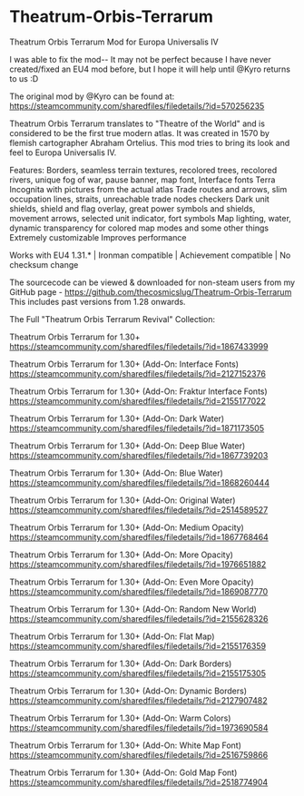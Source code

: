 # Theatrum-Orbis-Terrarum
Theatrum Orbis Terrarum Mod for Europa Universalis IV 


I was able to fix the mod-- It may not be perfect because I have never created/fixed an EU4 mod before, but I hope it will help until @Kyro returns to us :D

The original mod by @Kyro can be found at:
https://steamcommunity.com/sharedfiles/filedetails/?id=570256235

Theatrum Orbis Terrarum translates to "Theatre of the World" and is considered to be the first true modern atlas. It was created in 1570 by flemish cartographer Abraham Ortelius. This mod tries to bring its look and feel to Europa Universalis IV.

Features:
Borders, seamless terrain textures, recolored trees, recolored rivers, unique fog of war, pause banner, map font, Interface fonts
Terra Incognita with pictures from the actual atlas
Trade routes and arrows, slim occupation lines, straits, unreachable trade nodes checkers
Dark unit shields, shield and flag overlay, great power symbols and shields, movement arrows, selected unit indicator, fort symbols
Map lighting, water, dynamic transparency for colored map modes and some other things
Extremely customizable
Improves performance

Works with EU4 1.31.* | Ironman compatible | Achievement compatible | No checksum change

The sourcecode can be viewed & downloaded for non-steam users from my GitHub page - https://github.com/thecosmicslug/Theatrum-Orbis-Terrarum
This includes past versions from 1.28 onwards.

The Full "Theatrum Orbis Terrarum Revival" Collection:

Theatrum Orbis Terrarum for 1.30+
https://steamcommunity.com/sharedfiles/filedetails/?id=1867433999

Theatrum Orbis Terrarum for 1.30+ (Add-On: Interface Fonts)
https://steamcommunity.com/sharedfiles/filedetails/?id=2127152376

Theatrum Orbis Terrarum for 1.30+ (Add-On: Fraktur Interface Fonts) 
https://steamcommunity.com/sharedfiles/filedetails/?id=2155177022


Theatrum Orbis Terrarum for 1.30+ (Add-On: Dark Water)
https://steamcommunity.com/sharedfiles/filedetails/?id=1871173505

Theatrum Orbis Terrarum for 1.30+ (Add-On: Deep Blue Water)
https://steamcommunity.com/sharedfiles/filedetails/?id=1867739203

Theatrum Orbis Terrarum for 1.30+ (Add-On: Blue Water)
https://steamcommunity.com/sharedfiles/filedetails/?id=1868260444

Theatrum Orbis Terrarum for 1.30+  (Add-On: Original Water)
https://steamcommunity.com/sharedfiles/filedetails/?id=2514589527


Theatrum Orbis Terrarum for 1.30+ (Add-On: Medium Opacity)
https://steamcommunity.com/sharedfiles/filedetails/?id=1867768464

Theatrum Orbis Terrarum for 1.30+ (Add-On: More Opacity)
https://steamcommunity.com/sharedfiles/filedetails/?id=1976651882

Theatrum Orbis Terrarum for 1.30+ (Add-On: Even More Opacity)
https://steamcommunity.com/sharedfiles/filedetails/?id=1869087770


Theatrum Orbis Terrarum for 1.30+ (Add-On: Random New World)
https://steamcommunity.com/sharedfiles/filedetails/?id=2155628326

Theatrum Orbis Terrarum for 1.30+ (Add-On: Flat Map)
https://steamcommunity.com/sharedfiles/filedetails/?id=2155176359


Theatrum Orbis Terrarum for 1.30+ (Add-On: Dark Borders)
https://steamcommunity.com/sharedfiles/filedetails/?id=2155175305

Theatrum Orbis Terrarum for 1.30+  (Add-On: Dynamic Borders)
https://steamcommunity.com/sharedfiles/filedetails/?id=2127907482


Theatrum Orbis Terrarum for 1.30+  (Add-On: Warm Colors)
https://steamcommunity.com/sharedfiles/filedetails/?id=1973690584


Theatrum Orbis Terrarum for 1.30+  (Add-On: White Map Font)
https://steamcommunity.com/sharedfiles/filedetails/?id=2516759866

Theatrum Orbis Terrarum for 1.30+  (Add-On: Gold Map Font)
https://steamcommunity.com/sharedfiles/filedetails/?id=2518774904



